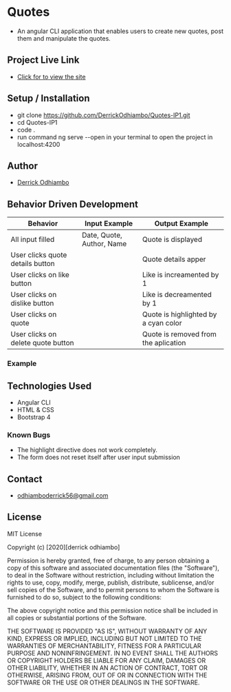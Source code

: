 # Quotes

- An angular CLI application that enables users to create new quotes, post them and manipulate the quotes.

## Project Live Link

- [Click for to view the site](https://derrickodhiambo.github.io/Quotes-IP1/)

## Setup / Installation

- git clone https://github.com/DerrickOdhiambo/Quotes-IP1.git
- cd Quotes-IP1
- code .
- run command ng serve --open in your terminal to open the project in localhost:4200

## Author

- [Derrick Odhiambo](https://github.com/DerrickOdhiambo/IP4-Pizza-Go)

## Behavior Driven Development

| Behavior                           | Input Example             | Output Example                       |
| ---------------------------------- | ------------------------- | ------------------------------------ |
| All input filled                   | Date, Quote, Author, Name | Quote is displayed                   |
| User clicks quote details button   |                           | Quote details apper                  |
| User clicks on like button         |                           | Like is increamented by 1            |
| User clicks on dislike button      |                           | Like is decreamented by 1            |
| User clicks on quote               |                           | Quote is highlighted by a cyan color |
| User clicks on delete quote button |                           | Quote is removed from the aplication |

### Example

## Technologies Used

- Angular CLI
- HTML & CSS
- Bootstrap 4

### Known Bugs

- The highlight directive does not work completely.
- The form does not reset itself after user input submission

## Contact

- odhiamboderrick56@gmail.com

## License

MIT License

Copyright (c) [2020][derrick odhiambo]

Permission is hereby granted, free of charge, to any person obtaining a copy
of this software and associated documentation files (the "Software"), to deal
in the Software without restriction, including without limitation the rights
to use, copy, modify, merge, publish, distribute, sublicense, and/or sell
copies of the Software, and to permit persons to whom the Software is
furnished to do so, subject to the following conditions:

The above copyright notice and this permission notice shall be included in all
copies or substantial portions of the Software.

THE SOFTWARE IS PROVIDED "AS IS", WITHOUT WARRANTY OF ANY KIND, EXPRESS OR
IMPLIED, INCLUDING BUT NOT LIMITED TO THE WARRANTIES OF MERCHANTABILITY,
FITNESS FOR A PARTICULAR PURPOSE AND NONINFRINGEMENT. IN NO EVENT SHALL THE
AUTHORS OR COPYRIGHT HOLDERS BE LIABLE FOR ANY CLAIM, DAMAGES OR OTHER
LIABILITY, WHETHER IN AN ACTION OF CONTRACT, TORT OR OTHERWISE, ARISING FROM,
OUT OF OR IN CONNECTION WITH THE SOFTWARE OR THE USE OR OTHER DEALINGS IN THE
SOFTWARE.
